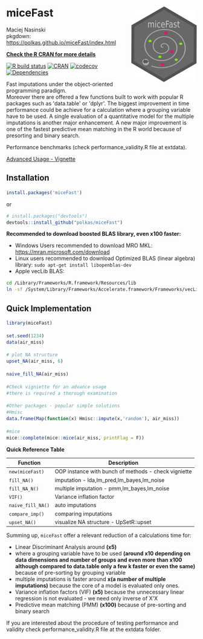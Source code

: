 # miceFast <a href='https://github.com/polkas/miceFast'><img src='man/figures/miceFast_logo.png' align="right" height="200" /></a>
Maciej Nasinski  
  pkgdown: https://polkas.github.io/miceFast/index.html

[**Check the R CRAN for more details**](https://CRAN.R-project.org/package=miceFast)

[![R build status](https://github.com/polkas/miceFast/workflows/R-CMD-check/badge.svg)](https://github.com/polkas/miceFast/actions)
[![CRAN](http://www.r-pkg.org/badges/version/miceFast)](https://cran.r-project.org/package=miceFast)
[![codecov](https://codecov.io/gh/Polkas/miceFast/branch/master/graph/badge.svg)](https://codecov.io/gh/Polkas/miceFast)
[![Dependencies](https://tinyverse.netlify.com/badge/miceFast)](https://cran.r-project.org/package=miceFast)

Fast imputations under the object-oriented programming paradigm. 	
Moreover there are offered a few functions built to work with popular R packages such as 'data.table' or 'dplyr'.
The biggest improvement in time performance could be achieve for a calculation where a grouping variable have to be used.
A single evaluation of a quantitative model for the multiple imputations is another major enhancement.
A new major improvement is one of the fastest predictive mean matching in the R world because of presorting and binary search.

Performance benchmarks (check performance_validity.R file at extdata).

[Advanced Usage - Vignette](https://CRAN.R-project.org/package=miceFast/vignettes/miceFast-intro.html)

## Installation

```r
install.packages('miceFast')
```

or

```r
# install.packages("devtools")
devtools::install_github("polkas/miceFast")
```

**Recommended to download boosted BLAS library, even x100 faster:**

- Windows Users recommended to download MRO MKL: https://mran.microsoft.com/download
- Linux users recommended to download Optimized BLAS (linear algebra) library: `sudo apt-get install libopenblas-dev`
- Apple vecLib BLAS:
```bash
cd /Library/Frameworks/R.framework/Resources/lib
ln -sf /System/Library/Frameworks/Accelerate.framework/Frameworks/vecLib.framework/Versions/Current/libBLAS.dylib libRblas.dylib
```

## Quick Implementation

```r
library(miceFast)

set.seed(1234)
data(air_miss)

# plot NA structure
upset_NA(air_miss, 6)

naive_fill_NA(air_miss)

#Check vigniette for an advance usage
#there is required a thorough examination

#Other packages - popular simple solutions
#Hmisc
data.frame(Map(function(x) Hmisc::impute(x,'random'), air_miss))

#mice
mice::complete(mice::mice(air_miss, printFlag = F))

```

**Quick Reference Table** 

|  Function | Description |
|----------------------|----------------------|
| `new(miceFast)` | OOP instance with bunch of methods - check vigniette |
| `fill_NA()`  |  imputation - lda,lm_pred,lm_bayes,lm_noise |
| `fill_NA_N()` |   multiple imputation - pmm,lm_bayes,lm_noise |
| `VIF()` | Variance inflation factor |
| `naive_fill_NA()` | auto imputations |  
| `compare_imp()` | comparing imputations | 
| `upset_NA()` | visualize NA structure - UpSetR::upset|

Summing up, `miceFast` offer a relevant reduction of a calculations time for:  

- Linear Discriminant Analysis around **(x5)**
- where a grouping variable have to be used **(around x10 depending on data dimensions and number of groups and even more than x100 although compared to data.table only a few k faster or even the same)** because of pre-sorting by grouping variable
- multiple imputations is faster around **x(a number of multiple imputations)** because the core of a model is evaluated only ones.
- Variance inflation factors (VIF) **(x5)** because the unnecessary linear regression is not evaluated - we need only inverse of X'X
- Predictive mean matching (PMM) **(x100)** because of pre-sorting and binary search

If you are interested about the procedure of testing performance and validity check performance_validity.R file at the extdata folder.
